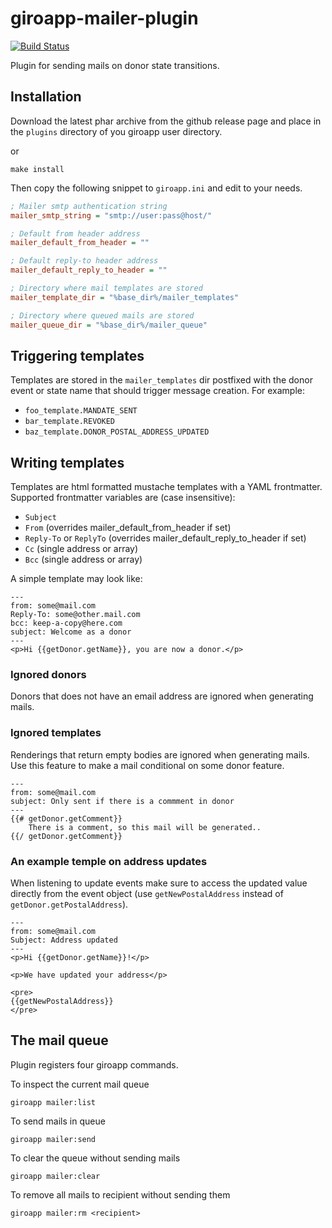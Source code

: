 # giroapp-mailer-plugin

[![Build Status](https://img.shields.io/travis/byrokrat/giroapp-mailer-plugin/master.svg?style=flat-square)](https://travis-ci.org/byrokrat/giroapp-mailer-plugin)

Plugin for sending mails on donor state transitions.

## Installation

Download the latest phar archive from the github release page and place in the
`plugins` directory of you giroapp user directory.

or

```shell
make install
```

Then copy the following snippet to `giroapp.ini` and edit to your needs.

```ini
; Mailer smtp authentication string
mailer_smtp_string = "smtp://user:pass@host/"

; Default from header address
mailer_default_from_header = ""

; Default reply-to header address
mailer_default_reply_to_header = ""

; Directory where mail templates are stored
mailer_template_dir = "%base_dir%/mailer_templates"

; Directory where queued mails are stored
mailer_queue_dir = "%base_dir%/mailer_queue"
```

## Triggering templates

Templates are stored in the `mailer_templates` dir postfixed with the donor
event or state name that should trigger message creation. For example:

* `foo_template.MANDATE_SENT`
* `bar_template.REVOKED`
* `baz_template.DONOR_POSTAL_ADDRESS_UPDATED`

## Writing templates

Templates are html formatted mustache templates with a YAML frontmatter.
Supported frontmatter variables are (case insensitive):

* `Subject`
* `From` (overrides mailer_default_from_header if set)
* `Reply-To` or `ReplyTo` (overrides mailer_default_reply_to_header if set)
* `Cc` (single address or array)
* `Bcc` (single address or array)

A simple template may look like:

```
---
from: some@mail.com
Reply-To: some@other.mail.com
bcc: keep-a-copy@here.com
subject: Welcome as a donor
---
<p>Hi {{getDonor.getName}}, you are now a donor.</p>
```

### Ignored donors

Donors that does not have an email address are ignored when generating mails.

### Ignored templates

Renderings that return empty bodies are ignored when generating mails. Use this
feature to make a mail conditional on some donor feature.

```
---
from: some@mail.com
subject: Only sent if there is a commment in donor
---
{{# getDonor.getComment}}
    There is a comment, so this mail will be generated..
{{/ getDonor.getComment}}
```

### An example temple on address updates

When listening to update events make sure to access the updated value directly
from the event object (use `getNewPostalAddress` instead of `getDonor.getPostalAddress`).

```
---
from: some@mail.com
Subject: Address updated
---
<p>Hi {{getDonor.getName}}!</p>

<p>We have updated your address</p>

<pre>
{{getNewPostalAddress}}
</pre>
```

## The mail queue

Plugin registers four giroapp commands.

To inspect the current mail queue

```shell
giroapp mailer:list
```

To send mails in queue

```shell
giroapp mailer:send
```

To clear the queue without sending mails

```shell
giroapp mailer:clear
```

To remove all mails to recipient without sending them

```shell
giroapp mailer:rm <recipient>
```
